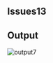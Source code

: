 ## Issues13

## Output

![output7](https://github.com/STIA1123-A192/stia1123-issues-jiaearn/blob/master/images/arrayList(issue13).PNG)

